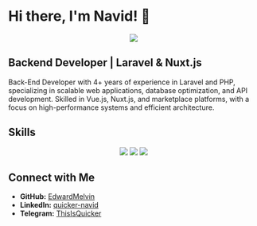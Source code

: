 # Hi there, I'm Navid! 👋
<div align="center">
  <img src="https://dz2cdn1.dzone.com/storage/temp/13990138-code-21.gif"/>
</div>

<h2>Backend Developer | Laravel & Nuxt.js</h2>
Back-End Developer with 4+ years of experience in Laravel and PHP, specializing in scalable web applications, database optimization, and API development. Skilled in Vue.js, Nuxt.js, and marketplace platforms, with a focus on high-performance systems and efficient architecture.

<h2> Skills </h2>
<div align="center">
<img src="https://skillicons.dev/icons?i=php,laravel,mysql,postgres,docker&perline=10" />
<img src="https://skillicons.dev/icons?i=js,vue,nuxtjs,tailwind,bootstrap&perline=10" />
<img src="https://skillicons.dev/icons?i=git,github,de&perline=10" />
</div>

<h2> Connect with Me </h2>

- **GitHub:** [EdwardMelvin](https://github.com/NavidEvx)  
- **LinkedIn:** [quicker-navid](https://www.linkedin.com/in/quicker-navid/)  
- **Telegram:** [ThisIsQuicker](https://t.me/ThisIsQuicker)  
